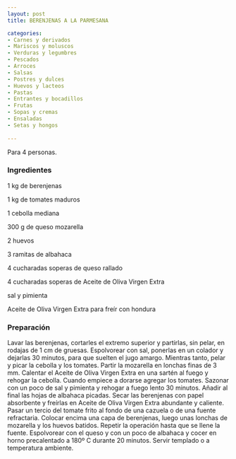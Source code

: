 ```yaml
---
layout: post
title: BERENJENAS A LA PARMESANA

categories:
- Carnes y derivados
- Mariscos y moluscos
- Verduras y legumbres
- Pescados
- Arroces
- Salsas
- Postres y dulces
- Huevos y lacteos
- Pastas
- Entrantes y bocadillos
- Frutas
- Sopas y cremas
- Ensaladas
- Setas y hongos
 
---
```

Para 4 personas.

<h3>Ingredientes</h3>

1 kg de berenjenas

1 kg de tomates maduros

1 cebolla mediana

300 g de queso mozarella

2 huevos

3 ramitas de albahaca

4 cucharadas soperas de queso rallado

4 cucharadas soperas de Aceite de Oliva Virgen Extra

sal y pimienta

Aceite de Oliva Virgen Extra para freír con hondura

<h3>Preparación</h3>

Lavar las berenjenas, cortarles el extremo superior y partirlas, sin pelar, en rodajas de 1 cm de gruesas. Espolvorear con sal, ponerlas en un colador y dejarlas 30 minutos, para que suelten el jugo amargo. Mientras tanto, pelar y picar la cebolla y los tomates. Partir la mozarella en lonchas finas de 3 mm. Calentar el Aceite de Oliva Virgen Extra en una sartén al fuego y rehogar la cebolla. Cuando empiece a dorarse agregar los tomates. Sazonar con un poco de sal y pimienta y rehogar a fuego lento 30 minutos. Añadir al final las hojas de albahaca picadas. Secar las berenjenas con papel absorbente y freírlas en Aceite de Oliva Virgen Extra abundante y caliente. Pasar un tercio del tomate frito al fondo de una cazuela o de una fuente refractaria. Colocar encima una capa de berenjenas, luego unas lonchas de mozarella y los huevos batidos. Repetir la operación hasta que se llene la fuente. Espolvorear con el queso y con un poco de albahaca y cocer en horno precalentado a 180&ordm; C durante 20 minutos. Servir templado o a temperatura ambiente.

